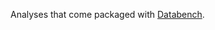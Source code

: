 <!--
title: Databench - Packaged Analyses
description: Analyses that come packaged with Databench.
watch: analyses/dummypi_py/*.py,analyses/dummypi_py/*.html
-->

Analyses that come packaged with [Databench](http://databench.trivial.io).
